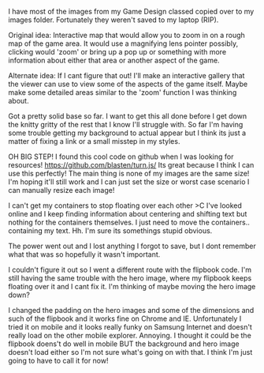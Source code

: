I have most of the images from my Game Design classed copied over to my images folder.
Fortunately they weren't saved to my laptop (RIP).

Original idea: Interactive map that would allow you to zoom in on a rough
map of the game area. It would use a magnifying lens pointer possibly,
clicking would 'zoom' or bring up a pop up or something with more information about
either that area or another aspect of the game.

Alternate idea: If I cant figure that out! I'll make an interactive gallery that the
viewer can use to view some of the aspects of the game itself. Maybe make some detailed
areas similar to the 'zoom' function I was thinking about.

Got a pretty solid base so far. I want to get this all done before I get
down the knitty gritty of the rest that I know I'll struggle with.
So far I'm having some trouble getting my background to actual appear but
I think its just a matter of fixing a link or a small misstep in my styles.

OH BIG STEP! I found this cool code on github when I was looking for resources!
https://github.com/blasten/turn.js/
Its great because I think I can use this perfectly! The main thing is none of my
images are the same size! I'm hoping it'll still work and I can just set the size or
worst case scenario I can manually resize each image!

I can't get my containers to stop floating over each other >C I've looked online and I keep finding information about centering and shifting text but nothing for the containers themselves. I just need to move the containers.. containing my text. Hh. I'm sure its somethings stupid obvious.

The power went out and I lost anything I forgot to save, but I dont remember what that was so hopefully it wasn't important.

I couldn't figure it out so I went a different route with the flipbook code.
I'm still having the same trouble with the hero image, where my flipbook keeps floating over it and I cant fix it. I'm thinking of maybe moving the hero image down?

I changed the padding on the hero images and some of the dimensions and such of the flipbook and it works fine on Chrome and IE. Unfortunately I tried it on mobile and it looks really funky on Samsung Internet and doesn't really load on the other mobile explorer. Annoying. I thought it could be the flipbook doens't do well in mobile BUT the background and hero image doesn't load either so I'm not sure what's going on with that.
I think I'm just going to have to call it for now!
